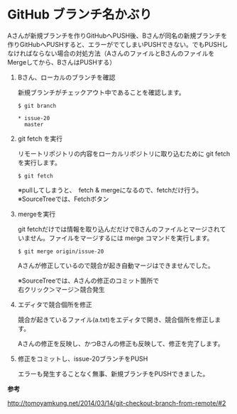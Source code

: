 # GitHub ブランチ名かぶり

Aさんが新規ブランチを作りGitHubへPUSH後、Bさんが同名の新規ブランチを作りGitHubへPUSHすると、エラーがでてしまいPUSHできない。でもPUSHしなければならない場合の対処方法（AさんのファイルとBさんのファイルをMergeしてから、BさんはPUSHする）

1. Bさん、ローカルのブランチを確認

    新規ブランチがチェックアウト中であることを確認します。

    ```
    $ git branch

    * issue-20
      master
    ```

1. git fetch を実行

    リモートリポジトリの内容をローカルリポジトリに取り込むために git fetch を実行します。
    ```
    $ git fetch
    ```
    ※pullしてしまうと、　fetch & mergeになるので、fetchだけ行う。  
    ※SourceTreeでは、Fetchボタン

1. mergeを実行

   git fetchだけでは情報を取り込んだだけでBさんのファイルとマージされていません。ファイルをマージするには merge コマンドを実行します。

    ```
    $ git merge origin/issue-20
    ```

    Aさんが修正しているので競合が起き自動マージはできませんでした。

    ※SourceTreeでは、Aさんの修正のコミット箇所で  
    右クリック＞マージ＞競合発生

1. エディタで競合個所を修正

    競合が起きているファイル(a.txt)をエディタで開き、競合個所を修正します。

    Aさんの修正を反映し、かつBさんの修正も反映して、修正を完了します。

1. 修正をコミットし、issue-20ブランチをPUSH

    エラーも発生することなく無事、新規ブランチをPUSHできました。


**参考**

http://tomoyamkung.net/2014/03/14/git-checkout-branch-from-remote/#2
